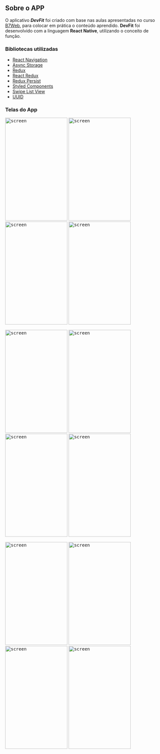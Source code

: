 ## Sobre o APP
 O aplicativo ***DevFit*** foi criado com base nas aulas apresentadas no curso [B7Web](https://alunos.b7web.com.br/curso/react-native-nivel-1), para colocar em prática o conteúdo aprendido. **DevFit** foi desenvolvido com a linguagem **React Native**, utilizando o conceito de função.
 
 ### Bibliotecas utilizadas
 - [React Navigation](https://reactnavigation.org)
 - [Async Storage](https://github.com/react-native-community/async-storage)
 - [Redux](https://redux.js.org)
 - [React Redux](https://react-redux.js.org)
 - [Redux Persist](https://github.com/rt2zz/redux-persist)
 - [Styled Components](https://styled-components.com)
 - [Swipe List View](https://www.npmjs.com/package/react-native-swipe-list-view)
 - [UUID](https://www.npmjs.com/package/uuid)

### Telas do App

<kbd><img src="https://github.com/viniciusmendite/PrintScreen/blob/master/print-devfit/screen1.png" alt="screen" width="200" height="331" /></kbd>
<kbd><img src="https://github.com/viniciusmendite/PrintScreen/blob/master/print-devfit/screen2.png" alt="screen" width="200" height="331" /></kbd>
<kbd><img src="https://github.com/viniciusmendite/PrintScreen/blob/master/print-devfit/screen3.png" alt="screen" width="200" height="331" /></kbd>
<kbd><img src="https://github.com/viniciusmendite/PrintScreen/blob/master/print-devfit/screen4.png" alt="screen" width="200" height="331" /></kbd>

<kbd><img src="https://github.com/viniciusmendite/PrintScreen/blob/master/print-devfit/screen5.png" alt="screen" width="200" height="331" /></kbd>
<kbd><img src="https://github.com/viniciusmendite/PrintScreen/blob/master/print-devfit/screen6.png" alt="screen" width="200" height="331" /></kbd>
<kbd><img src="https://github.com/viniciusmendite/PrintScreen/blob/master/print-devfit/screen7.png" alt="screen" width="200" height="331" /></kbd>
<kbd><img src="https://github.com/viniciusmendite/PrintScreen/blob/master/print-devfit/screen8.png" alt="screen" width="200" height="331" /></kbd>

<kbd><img src="https://github.com/viniciusmendite/PrintScreen/blob/master/print-devfit/screen9.png" alt="screen" width="200" height="331" /></kbd>
<kbd><img src="https://github.com/viniciusmendite/PrintScreen/blob/master/print-devfit/screen10.png" alt="screen" width="200" height="331" /></kbd>
<kbd><img src="https://github.com/viniciusmendite/PrintScreen/blob/master/print-devfit/screen11.png" alt="screen" width="200" height="331" /></kbd>
<kbd><img src="https://github.com/viniciusmendite/PrintScreen/blob/master/print-devfit/screen12.png" alt="screen" width="200" height="331" /></kbd>
